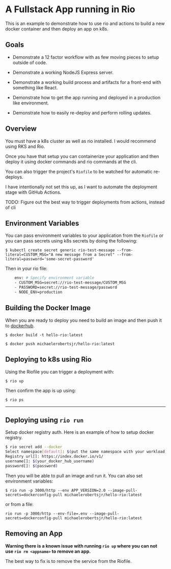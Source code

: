 # A Fullstack App running in Rio

This is an example to demonstrate how to use rio and actions to build a new docker container and then deploy an app on k8s.

## Goals

* Demonstrate a 12 factor workflow with as few moving pieces to setup outside of code.

* Demonstrate a working NodeJS Express server.

* Demonstrate a working build process and artifacts for a front-end with something like React.

* Demonstrate how to get the app running and deployed in a production like environment.

* Demonstrate how to easily re-deploy and perform rolling updates.

## Overview

You must have a k8s cluster as well as rio installed. I would recommend using RKS and Rio.

Once you have that setup you can containerize your application and then deploy it using docker commands and rio commands at the cli.

You can also trigger the project's `Riofile` to be watched for automatic re-deploys.

I have intentionally not set this up, as I want to automate the deployment stage with GitHub Actions.

TODO: Figure out the best way to trigger deployments from actions, instead of cli

## Environment Variables

You can pass environment variables to your application from the `Riofile` or you can pass secrets using k8s secrets by doing the following:

```
$ kubectl create secret generic rio-test-message --from-literal=CUSTOM_MSG="A new message from a Secret" --from-literal=password='some-secret-password'
```

Then in your rio file:
```sh
    env: # Specify environment variable
    - CUSTOM_MSG=secret://rio-test-message/CUSTOM_MSG
    - PASSWORD=secret://rio-test-message/password
    - NODE_ENV=production
```

## Building the Docker Image

When you are ready to deploy you need to build an image and then push it to [dockerhub]().

```
$ docker build -t hello-rio:latest
```

```
$ docker push michaelerobertsjr/hello-rio:latest
```

## Deploying to k8s using Rio

Using the Riofile you can trigger a deployment with:

```
$ rio up
```

Then confirm the app is up using:

```
$ rio ps
```

---

## Deploying using `rio run`

Setup docker registry auth. Here is an example of how to setup docker registry.

```sh
$ rio secret add --docker
Select namespace[default]: $(put the same namespace with your workload)
Registry url[]: https://index.docker.io/v1/
username[]: $(your_docker_hub_username)
password[]: $(password)
```

Then you will be able to pull an image and run it. You can also set environment variables:

```
$ rio run -p 3000/http --env APP_VERSION=2.0 --image-pull-secrets=dockerconfig-pull michaelerobertsjr/hello-rio:latest
```

or from a file:

```
rio run -p 3000/http --env-file=.env --image-pull-secrets=dockerconfig-pull michaelerobertsjr/hello-rio:latest
```

## Removing an App

__Warning there is a known issue with running `rio up` where you can not use `rio rm <appname>` to remove an app.__

The best way to fix is to remove the service from the Riofile.